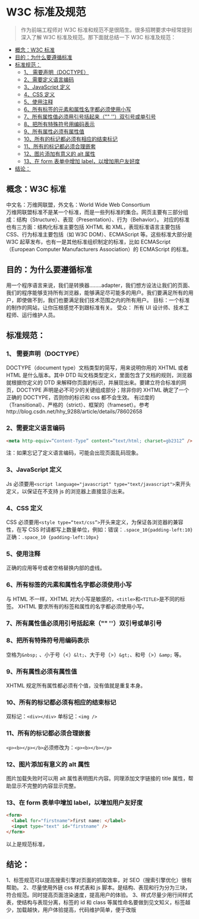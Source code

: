 # W3C 标准及规范

> 作为前端工程师对 W3C 标准和规范不是很陌生。很多招聘要求中经常提到深入了解 W3C 标准及规范。那下面就总结一下 W3C 标准及规范：

- [概念：W3C 标准](#概念w3c-标准)
- [目的：为什么要遵循标准](#目的为什么要遵循标准)
- [标准规范：](#标准规范)
  - [1、 需要声明（DOCTYPE）](#1-需要声明doctype)
  - [2、需要定义语言编码](#2需要定义语言编码)
  - [3、JavaScript 定义](#3javascript-定义)
  - [4、CSS 定义](#4css-定义)
  - [5、使用注释](#5使用注释)
  - [6、所有标签的元素和属性名字都必须使用小写](#6所有标签的元素和属性名字都必须使用小写)
  - [7、所有属性值必须用引号括起来（"" ''）双引号或单引号](#7所有属性值必须用引号括起来-双引号或单引号)
  - [8、把所有特殊符号用编码表示](#8把所有特殊符号用编码表示)
  - [9、所有属性必须有属性值](#9所有属性必须有属性值)
  - [10、所有的标记都必须有相应的结束标记](#10所有的标记都必须有相应的结束标记)
  - [11、所有的标记都必须合理嵌套](#11所有的标记都必须合理嵌套)
  - [12、图片添加有意义的 alt 属性](#12图片添加有意义的-alt-属性)
  - [13、在 form 表单中增加 label，以增加用户友好度](#13在-form-表单中增加-label以增加用户友好度)
- [结论：](#结论)

## 概念：W3C 标准

中文名：万维网联盟，外文名：World Wide Web Consortium  
万维网联盟标准不是某一个标准，而是一些列标准的集合。网页主要有三部分组成：结构（Structure）、表现（Presentation）、行为（Behavior）。
对应的标准也有三方面：结构化标准主要包括 XHTML 和 XML，表现标准语言主要包括 CSS、行为标准主要包括（如 W3C DOM）、ECMAScript 等。这些标准大部分是 W3C 起草发布，也有一是其他标准组织制定的标准，比如 ECMAScript（European Computer Manufacturers Association）的 ECMAScript 的标准。

## 目的：为什么要遵循标准

用一个程序语言来说，我们是转换器........adapter，我们想方设法让我们的页面、我们的程序能够支持所有浏览器，能够满足尽可能多的用户。我们要满足所有的用户，即使做不到，我们也要满足我们技术范围之内的所有用户。
目标：一个标准的制作的网站，让你压根感觉不到跟标准有关。
受众： 所有 UI 设计师、技术工程师、运行维护人员。

## 标准规范：

### 1、 需要声明（DOCTYPE）

DOCTYPE（document type）文档类型的简写，用来说明你用的 XHTML 或者 HTML 是什么版本。其中 DTD 叫文档类型定义，里面包含了文档的规则，浏览器就根据你定义的 DTD 来解释你页面的标识，并展现出来。要建立符合标准的网页，DOCTYPE 声明是必不可少的关键组成部分；除非你的 XHTML 确定了一个正确的 DOCTYPE，否则你的标识和 css 都不会生效。 有过度的（Transitional）、严格的（strict）、框架的（frameset）。参考http://blog.csdn.net/hhy_9288/article/details/78602658

### 2、需要定义语言编码

```html
<meta http-equiv=“Content-Type” content=“text/html; charset=gb2312” />
```

注：如果忘记了定义语言编码，可能会出现页面乱码现象。

### 3、JavaScript 定义

Js 必须要用`<script language="javascript" type="text/javascript">`来开头定义，以保证在不支持 js 的浏览器上直接显示出来。

### 4、CSS 定义

CSS 必须要用`<style type=“text/css”>`开头来定义，为保证各浏览器的兼容性，在写 CSS 时请都写上数量单位，例如：错误：`.space_10{padding-left:10}` 正确：`.space_10 {padding-left:10px}`

### 5、使用注释

正确的应用等号或者空格替换内部的虚线。<!--这里是注释============这里是注释-->

### 6、所有标签的元素和属性名字都必须使用小写

与 HTML 不一样，XHTML 对大小写是敏感的，`<title>`和`<TITLE>`是不同的标签。
XHTML 要求所有的标签和属性的名字都必须使用小写。

### 7、所有属性值必须用引号括起来（"" ''）双引号或单引号

### 8、把所有特殊符号用编码表示

空格为`&nbsp;` 、小于号（<）`&lt;`、大于号（>）`&gt;`、和号（>）`&amp;` 等。

### 9、所有属性必须有属性值

XHTML 规定所有属性都必须有个值，没有值就是重复本身。

### 10、所有的标记都必须有相应的结束标记

双标记：`<div></div>` 单标记：`<img />`

### 11、所有的标记都必须合理嵌套

`<p><b></p></b>`必须修改为：`<p><b></b></p>`

### 12、图片添加有意义的 alt 属性

图片加载失败时可以用 alt 属性表明图片内容。同理添加文字链接的 title 属性，帮助显示不完整的内容显示完整。

### 13、在 form 表单中增加 label，以增加用户友好度

```html
<form>
  <label for="firstname">first name: </label>
  <input type="text" id="firstname" />
</form>
```

以上是规范标准，

## 结论：

1、标签规范可以提高搜索引擎对页面的抓取效率，对 SEO（搜索引擎优化）很有帮助。
2、尽量使用外链 css 样式表和 js 脚本。是结构、表现和行为分为三块，符合规范。同时提高页面渲染速度，提高用户的体验。
3、样式尽量少用行间样式表，使结构与表现分离，标签的 id 和 class 等属性命名要做到见文知义，标签越少，加载越快，用户体验提高，代码维护简单，便于改版
